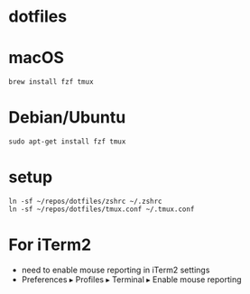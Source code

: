 # dotfiles

# macOS
```
brew install fzf tmux
```

# Debian/Ubuntu
```
sudo apt-get install fzf tmux
```

# setup
```
ln -sf ~/repos/dotfiles/zshrc ~/.zshrc
ln -sf ~/repos/dotfiles/tmux.conf ~/.tmux.conf
```

# For iTerm2
- need to enable mouse reporting in iTerm2 settings
- Preferences ▸ Profiles ▸ Terminal ▸ Enable mouse reporting
